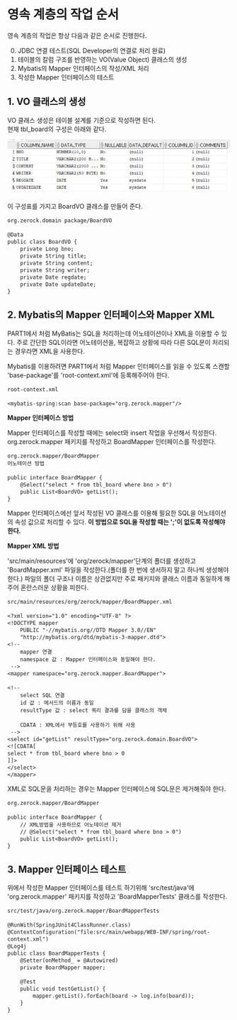 # 영속 계층의 작업 순서

영속 계층의 작업은 항상 다음과 같은 순서로 진행한다.

0. JDBC 연결 테스트(SQL Developer의 연결로 처리 완료)
1. 테이블의 칼럼 구조를 반영하는 VO(Value Object) 클래스의 생성
2. Mybatis의 Mapper 인터페이스의 작성/XML 처리
3. 작성한 Mapper 인터페이스의 테스트

## 1. VO 클래스의 생성

VO 클래스 생성은 테이블 설계를 기준으로 작성하면 된다.  
현재 tbl_board의 구성은 아래와 같다.

![tbl_board 구성](./picture/tbl_board.JPG)

이 구성표를 가지고 BoardVO 클래스를 만들어 준다.

```
org.zerock.domain package/BoardVO

@Data
public class BoardVO {
	private Long bno;
	private String title;
	private String content;
	private String writer;
	private Date regdate;
	private Date updateDate;
}
```

## 2. Mybatis의 Mapper 인터페이스와 Mapper XML

PART1에서 처럼 MyBatis는 SQL을 처리하는데 어노테이션이나 XML을 이용할 수 있다. 주로 간단한 SQL이라면 어노테이션을, 복잡하고 상황에 따라 다른 SQL문이 처리되는 경우라면 XML을 사용한다.

Mybatis를 이용하려면 PART1에서 처럼 Mapper 인터페이스를 읽을 수 있도록 스캔할 'base-package'를 'root-context.xml'에 등록해주어야 한다.

```
root-context.xml

<mybatis-spring:scan base-package="org.zerock.mapper"/>
```

**Mapper 인터페이스 방법**

Mapper 인터페이스를 작성할 때에는 select와 insert 작업을 우선해서 작성한다. org.zerock.mapper 패키지를 작성하고 BoardMapper 인터페이스를 작성한다.

```
org.zerock.mapper/BoardMapper
어노테이션 방법

public interface BoardMapper {
	@Select("select * from tbl_board where bno > 0")
	public List<BoardVO> getList();
}
```

Mapper 인터페이스에선 앞서 작성된 VO 클래스를 이용해 필요한 SQL을 어노테이션의 속성 값으로 처리할 수 있다. **이 방법으로 SQL을 작성할 때는 ';'이 없도록 작성해야 한다.**

**Mapper XML 방법**

'src/main/resources'에 'org/zerock/mapper'단계의 폴더를 생성하고 'BoardMapper.xml' 파일을 작성한다.(폴더를 한 번에 생서하지 말고 하나씩 생성해야 한다.) 파일의 폴더 구조나 이름은 상관없지만 주로 패키지와 클래스 이름과 동일하게 해주어 혼란스러운 상황을 피한다.

```
src/main/resources/org/zerock/mapper/BoardMapper.xml

<?xml version="1.0" encoding="UTF-8" ?>
<!DOCTYPE mapper
	PUBLIC "-//mybatis.org//DTD Mapper 3.0//EN"
	"http://mybatis.org/dtd/mybatis-3-mapper.dtd">
<!-- 
	mapper 연결
	namespace 값 : Mapper 인터페이스와 동일해야 한다.
 -->
<mapper namespace="org.zerock.mapper.BoardMapper">

<!-- 
	select SQL 연결
	id 값 : 메서드의 이름과 동일
	resultType 값 : select 쿼리 결과를 담을 클래스의 객체
	
	CDATA : XML에서 부등호를 사용하기 위해 사용
 -->
<select id="getList" resultType="org.zerock.domain.BoardVO">
<![CDATA[
select * from tbl_board where bno > 0
]]>
</select>
</mapper>
```

XML로 SQL문을 처리하는 경우는 Mapper 인터페이스에 SQL문은 제거해줘야 한다.

```
org.zerock.mapper/BoardMapper

public interface BoardMapper {
	// XML방법을 사용하므로 어노테이션 제거
    // @Select("select * from tbl_board where bno > 0")
	public List<BoardVO> getList();
}
```

## 3. Mapper 인터페이스 테스트

위에서 작성한 Mapper 인터페이스를 테스트 하기위해 'src/test/java'에 'org.zerock.mapper' 패키지를 작성하고 'BoardMapperTests' 클래스를 작성한다.

```
src/test/java/org.zerock.mapper/BoardMapperTests

@RunWith(SpringJUnit4ClassRunner.class)
@ContextConfiguration("file:src/main/webapp/WEB-INF/spring/root-context.xml")
@Log4j
public class BoardMapperTests {
	@Setter(onMethod_ = @Autowired)
	private BoardMapper mapper;
	
	@Test
	public void testGetList() {
		mapper.getList().forEach(board -> log.info(board));
	}
}
```